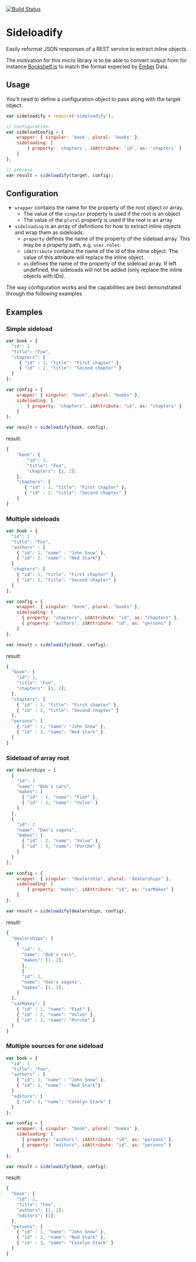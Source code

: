 [![Build Status](https://travis-ci.org/kbjorklid/sideloadify.svg)](https://travis-ci.org/kbjorklid/sideloadify)

# Sideloadify
Easily reformat JSON responses of a REST service to extract inline objects.

The motivation for this micro library is to be able to convert output from for instance [Bookshelf.js](http://bookshelfjs.org/) to match the format expected by [Ember](http://emberjs.com/) Data.

## Usage

You'll need to define a configuration object to pass along with the target object:

```javascript
var sideloadify = require('sideloadify');

// configuration:
var sideloadConfig = {
    wrapper: { singular: 'book', plural: 'books' },
    sideloading: [
        { property: 'chapters', idAttribute: 'id', as: 'chapters' }
    ]
};

// process
var result = sideloadify(target, config);
```

## Configuration
* ```wrapper``` contains the name for the property of the root object or array.
  * The value of the ```singular``` property is used if the root is an object
  * The value of the ```plural``` property is used if the root is an array
* ```sideloading``` is an array of definitions for how to extract inline objects and wrap them as sideloads.
  * ```property``` defines the name of the property of the sideload array. This may be a property path, e.g. ```user.roles```.
  * ```idAttribute``` contains the name of the id of the inline object. The value of this attribute will replace the inline object.
  * ```as```  defines the name of the property of the sideload array. If left undefined, the sideloads will not be added (only replace the inline objects with IDs).

The way configuration works and the capabilities are best demonstrated through the following examples

## Examples

### Simple sideload

```javascript
var book = {
  "id": 1
  "title": "Foo",
  "chapters": [
     { "id" : 1, "title": "First chapter" },
     { "id" : 2, "title": "Second chapter" }
  ]
};

var config = {
    wrapper: { singular: "book", plural: "books" },
    sideloading: [
        { property: "chapters", idAttribute: "id", as: "chapters" }
    ]
};

var result = sideloadify(book, config);
```

result:

```javascript
{
    "book": {
        "id": 1,
        "title": "Foo",
        "chapters": [1, 2];
    },
    "chapters": [
       { "id" : 1, "title": "First chapter" },
       { "id" : 2, "title": "Second chapter" }
    ]
}
```
### Multiple sideloads

```javascript
var book = {
  "id": 1
  "title": "Foo",
  "authors" : [
    { "id": 1, "name" : "John Snow" },
    { "id": 2, "name" : "Ned Stark"}
  ]
  "chapters": [
    { "id": 1, "title": "First chapter" },
    { "id": 2, "title": "Second chapter" }
  ]
};

var config = {
    wrapper: { singular: "book", plural: "books" },
    sideloading: [
      { property: "chapters", idAttribute: "id", as: "chapters" },
      { property: "authors", idAttribute: "id", as: "persons" }
    ]
};

var result = sideloadify(book, config);
```

result:

```javascript
{
  "book": {
    "id": 1,
    "title": "Foo",
    "chapters": [1, 2];
  },
  "chapters": [
    { "id" : 1, "title": "First chapter" },
    { "id" : 2, "title": "Second chapter" }
  ],
  "persons": [
    { "id" : 1, "name": "John Snow" },
    { "id" : 2, "name": "Ned Stark" }
  ]
}
```

### Sideload of array root

```javascript
var dealerships = [
  {
    "id": 1
    "name": "Bob's cars",
    "makes": [
      { "id" : 1, "name": "Fiat" },
      { "id" : 2, "name": "Volvo" }
    ]
  },
  {
    "id": 2
    "name": "Dan's vagons",
    "makes": [
      { "id" : 2, "name": "Volvo" },
      { "id" : 3, "name": "Porche" }
    ]
  }
];

var config = {
    wrapper: { singular: "dealership", plural: "dealerships" },
    sideloading: [
        { property: "makes", idAttribute: "id", as: "carMakes" }
    ]
};

var result = sideloadify(dealerships, config);
```

result:

```javascript
{
  "dealerships": [
    {
      "id": 1,
      "name": "Bob's cars",
      "makes": [1, 2];
      },
      {
      "id": 1,
      "name": "Dan's vagons",
      "makes": [2, 3];
    }
  ],
  "carMakes": [
    { "id" : 1, "name": "Fiat" },
    { "id" : 2, "name": "Volvo" },
    { "id" : 3, "name": "Porche" }
  ]
}
```

### Multiple sources for one sideload

```javascript
var book = {
  "id": 1
  "title": "Foo",
  "authors" : [
    { "id": 1, "name" : "John Snow" },
    { "id": 2, "name" : "Ned Stark"}
  ]
  "editors": [
    { "id": 3, "name": "Catelyn Stark" }
  ]
};

var config = {
    wrapper: { singular: "book", plural: "books" },
    sideloading: [
      { property: "authors", idAttribute: "id", as: "persons" },
      { property: "editors", idAttribute: "id", as: "persons" }
    ]
};

var result = sideloadify(book, config);
```

result:

```javascript
{
  "book": {
    "id": 1,
    "title": "Foo",
    "authors": [1, 2];
    "editors": [3];
  },
  "persons": [
    { "id" : 1, "name": "John Snow" },
    { "id" : 2, "name": "Ned Stark" },
    { "id" : 3, "name": "Catelyn Stark" }
  ]
}
```
